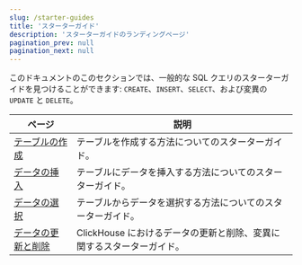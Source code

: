 ```yaml
---
slug: /starter-guides
title: 'スターターガイド'
description: 'スターターガイドのランディングページ'
pagination_prev: null
pagination_next: null
---
```


このドキュメントのこのセクションでは、一般的な SQL クエリのスターターガイドを見つけることができます: `CREATE`、`INSERT`、`SELECT`、および変異の `UPDATE` と `DELETE`。

| ページ                                                       | 説明                                                                    |
|------------------------------------------------------------|------------------------------------------------------------------------|
| [テーブルの作成](../guides/creating-tables.md)              | テーブルを作成する方法についてのスターターガイド。                      |
| [データの挿入](../guides/inserting-data.md)                 | テーブルにデータを挿入する方法についてのスターターガイド。              |
| [データの選択](../guides/writing-queries.md)                | テーブルからデータを選択する方法についてのスターターガイド。            |
| [データの更新と削除](../guides/developer/mutations.md)     | ClickHouse におけるデータの更新と削除、変異に関するスターターガイド。  |
